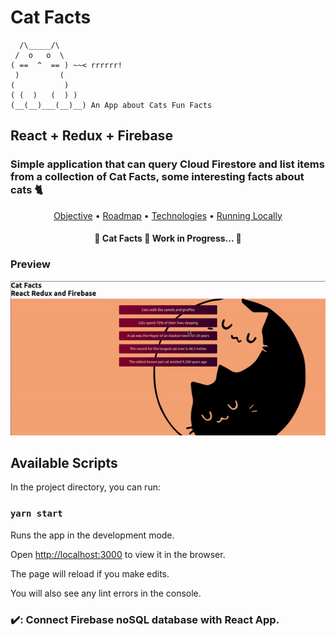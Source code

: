 # Cat Facts
  ```
    /\_____/\
   /  o   o  \
  ( ==  ^  == ) ~~< rrrrrr!
   )         (
  (           )
 ( (  )   (  ) )
(__(__)___(__)__) An App about Cats Fun Facts
  ```

## React + Redux + Firebase



### Simple application that can query Cloud Firestore and list items from a collection of Cat Facts, some interesting facts about cats 🐈

  <p align="center">  <a href="#objective">Objective</a> • <a href="#roadmap">Roadmap</a> • <a href="#tecnologias">Technologies</a> • <a href="#runlocally">Running Locally</a>

<h4 align="center"> 🚧 Cat Facts 🚀
Work in Progress... 🚧 </h4>

### Preview

![preview failed to load :(](https://github.com/iagokrt/cat-fun-facts-app/blob/master/preview.gif)


## Available Scripts



In the project directory, you can run:



### `yarn start`



Runs the app in the development mode.<br  />

Open [http://localhost:3000](http://localhost:3000) to view it in the browser.



The page will reload if you make edits.<br  />

You will also see any lint errors in the console.


 [](https://emojipedia.org/check-mark/)

### ✔️: Connect Firebase noSQL database with React App.
